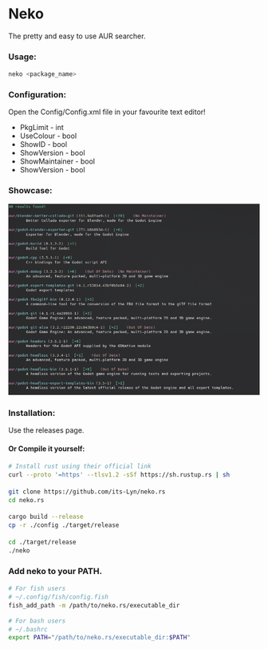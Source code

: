 # Neko
The pretty and easy to use AUR searcher.

### Usage:
```bash
neko <package_name>
```

### Configuration:
Open the Config/Config.xml file in your favourite text editor!
- PkgLimit - int
- UseColour - bool
- ShowID - bool
- ShowVersion - bool
- ShowMaintainer - bool
- ShowVersion - bool

### Showcase:
![Showcase](./assets/Showcase.png)

### Installation:

Use the releases page.

#### Or Compile it yourself:

```bash
# Install rust using their official link
curl --proto '=https' --tlsv1.2 -sSf https://sh.rustup.rs | sh

git clone https://github.com/its-Lyn/neko.rs
cd neko.rs

cargo build --release
cp -r ./config ./target/release

cd ./target/release
./neko
```

### Add neko to your PATH.

```bash
# For fish users
# ~/.config/fish/config.fish
fish_add_path -m /path/to/neko.rs/executable_dir
```

```bash
# For bash users
# ~/.bashrc
export PATH="/path/to/neko.rs/executable_dir:$PATH"
```